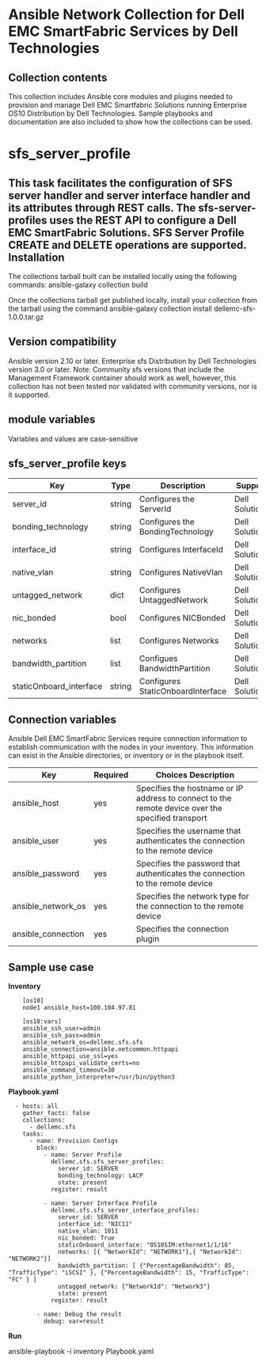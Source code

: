 Ansible Network Collection for Dell EMC SmartFabric Services by Dell Technologies
=================================================================================

Collection contents
-------------------
This collection includes Ansible core modules and plugins needed to provision and manage Dell EMC Smartfabric Solutions running Enterprise OS10 Distribution by Dell Technologies. Sample playbooks and documentation are also included to show how the collections can be used.

sfs_server_profile
==================
This task facilitates the configuration of SFS server handler and server interface handler and its attributes through REST calls. The sfs-server-profiles uses the REST API to configure a Dell EMC SmartFabric Solutions. SFS Server Profile CREATE and DELETE operations are supported.
Installation
------------
The collections tarball built can be installed locally using the following commands:
ansible-galaxy collection build

Once the collections tarball get published locally, install your collection from the tarball using the command
ansible-galaxy collection install dellemc-sfs-1.0.0.tar.gz

Version compatibility
---------------------
Ansible version 2.10 or later.
Enterprise sfs Distribution by Dell Technologies version 3.0 or later.
Note: Community sfs  versions that include the Management Framework container should work as well, however, this collection has not been tested nor validated with community versions, nor is it supported.

module variables
----------------
Variables and values are case-sensitive

sfs_server_profile keys
-----------------------
Key		      |	Type	|	Description			    |	Support        |
----------------------|---------|-------------------------------------------|------------------|
server_id	      |	string	| Configures the ServerId      |	Dell Solutions |
bonding_technology	      |	string  | Configures the BondingTechnology	    |	Dell Solutions |
interface_id |	string	| Configures InterfaceId   |	Dell Solutions |
native_vlan    |	string| Configures NativeVlan   |	Dell Solutions |
untagged_network  |	dict	| Configures UntaggedNetwork    |	Dell Solutions |
nic_bonded     |	bool	| Configures NICBonded    |	Dell Solutions |
networks   |	list	| Configures Networks	    |	Dell Solutions |
bandwidth_partition | list | Configues BandwidthPartition | Dell Solutions |
staticOnboard_interface| string| Configures StaticOnboardInterface| Dell Solutions |

Connection variables
--------------------
Ansible Dell EMC SmartFabric Services require connection information to establish communication with the nodes in your inventory. This information can exist in the Ansible directories, or inventory or in the playbook itself.

Key		    |	Required   |            	Choices	Description								    |
--------------------|--------------|--------------------------------------------------------------------------------------------------------|
ansible_host	    |	yes	   |	Specifies the hostname or IP address to connect to the remote device over the specified transport  |
ansible_user	    |	yes	   |	Specifies the username that authenticates the connection to the remote device			    |	
ansible_password    |	yes	   |	Specifies the password that authenticates the connection to the remote device			    |
ansible_network_os  |	yes	   |	Specifies the network type for the connection to the remote device			            |
ansible_connection  |	yes	   |	Specifies the connection plugin                                                                     |

Sample use case
---------------

**Inventory**

        [os10]
        node1 ansible_host=100.104.97.81

        [os10:vars]
        ansible_ssh_user=admin
        ansible_ssh_pass=admin
        ansible_network_os=dellemc.sfs.sfs
        ansible_connection=ansible.netcommon.httpapi
        ansible_httpapi_use_ssl=yes
        ansible_httpapi_validate_certs=no
        ansible_command_timeout=30
        ansible_python_interpreter=/usr/bin/python3

**Playbook.yaml**

      - hosts: all
        gather_facts: false
        collections: 
          - dellemc.sfs
        tasks:
          - name: Provision Configs
            block:
              - name: Server Profile
                dellemc.sfs.sfs_server_profiles:
                  server_id: SERVER
                  bonding_technology: LACP
                  state: present
                register: result

              - name: Server Interface Profile
                dellemc.sfs.sfs_server_interface_profiles:
                  server_id: SERVER
                  interface_id: "NIC11"
                  native_vlan: 1011
                  nic_bonded: True
                  staticOnboard_interface: "OS10SIM:ethernet1/1/16"
                  networks: [{ "NetworkId": "NETWORK1"},{ "NetworkId": "NETWORK2"}]
                  bandwidth_partition: [ {"PercentageBandwidth": 85,  "TrafficType": "iSCSI" }, {"PercentageBandwidth": 15, "TrafficType": "FC" } ]
                  untagged_network: {"NetworkId": "Network3"}
                  state: present
                register: result

            - name: Debug the result
              debug: var=result

**Run**

ansible-playbook -i inventory Playbook.yaml

